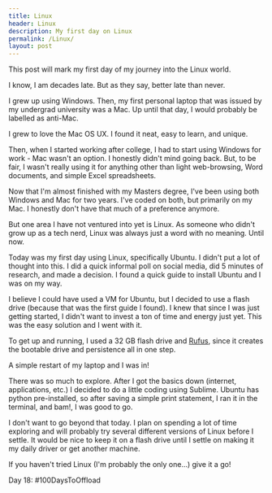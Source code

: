 ```yaml
---
title: Linux
header: Linux
description: My first day on Linux
permalink: /Linux/
layout: post
---
```


This post will mark my first day of my journey into the Linux world.

I know, I am decades late. But as they say, better late than never.

I grew up using Windows. Then, my first personal laptop that was issued by my undergrad university was a Mac. Up until that day, I would probably be labelled as anti-Mac.

I grew to love the Mac OS UX. I found it neat, easy to learn, and unique.

Then, when I started working after college, I had to start using Windows for work - Mac wasn't an option. I honestly didn't mind going back. But, to be fair, I wasn't really using it for anything other than light web-browsing, Word documents, and simple Excel spreadsheets.

Now that I'm almost finished with my Masters degree, I've been using both Windows and Mac for two years. I've coded on both, but primarily on my Mac. I honestly don't have that much of a preference anymore.

But one area I have not ventured into yet is Linux. As someone who didn't grow up as a tech nerd, Linux was always just a word with no meaning. Until now.

Today was my first day using Linux, specifically Ubuntu. I didn't put a lot of thought into this. I did a quick informal poll on social media, did 5 minutes of research, and made a decision. I found a quick guide to install Ubuntu and I was on my way.

I believe I could have used a VM for Ubuntu, but I decided to use a flash drive (because that was the first guide I found). I knew that since I was just getting started, I didn't want to invest a ton of time and energy just yet. This was the easy solution and I went with it.

To get up and running, I used a 32 GB flash drive and <a href="https://rufus.ie/">Rufus</a>,
since it creates the bootable drive and persistence all in one step.

A simple restart of my laptop and I was in!

There was so much to explore. After I got the basics down (internet, applications, etc.) I decided to do a little coding using Sublime. Ubuntu has python pre-installed, so after saving a simple print statement, I ran it in the terminal, and bam!, I was good to go.

I don't want to go beyond that today. I plan on spending a lot of time exploring and will probably try several different versions of Linux before I settle. It would be nice to keep it on a flash drive until I settle on making it my daily driver or get another machine.

If you haven't tried Linux (I'm probably the only one...) give it a go!

Day 18: #100DaysToOffload
